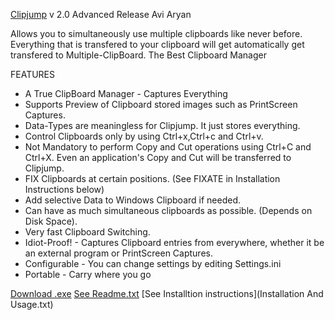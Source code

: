 [Clipjump](http://avi-win-tips.blogspot.com/p/clipjump.html)
v 2.0
Advanced Release
Avi Aryan

Allows you to simultaneously use multiple clipboards like never before.
Everything that is transfered to your clipboard will get automatically
get transfered to Multiple-ClipBoard.
The Best Clipboard Manager

FEATURES

 * A True ClipBoard Manager - Captures Everything
 * Supports Preview of Clipboard stored images such as PrintScreen Captures. 
 * Data-Types are meaningless for Clipjump. It just stores everything.
 * Control Clipboards only by using Ctrl+x,Ctrl+c and Ctrl+v. 
 * Not Mandatory to perform Copy and Cut operations using Ctrl+C and Ctrl+X. Even an application's Copy and Cut will be transferred to Clipjump.
 * FIX Clipboards at certain positions. (See FIXATE in Installation Instructions below)
 * Add selective Data to Windows Clipboard if needed.
 * Can have as much simultaneous clipboards as possible. (Depends on Disk Space).
 * Very fast Clipboard Switching.
 * Idiot-Proof! - Captures Clipboard entries from everywhere, whether it be an external program or PrintScreen Captures.
 * Configurable - You can change settings by editing Settings.ini
 * Portable - Carry where you go


[Download .exe](http://clipjump.googlecode.com/files/Clipjump%202.0.7z)
[See Readme.txt](readme.txt)
[See Installtion instructions](Installation And Usage.txt)